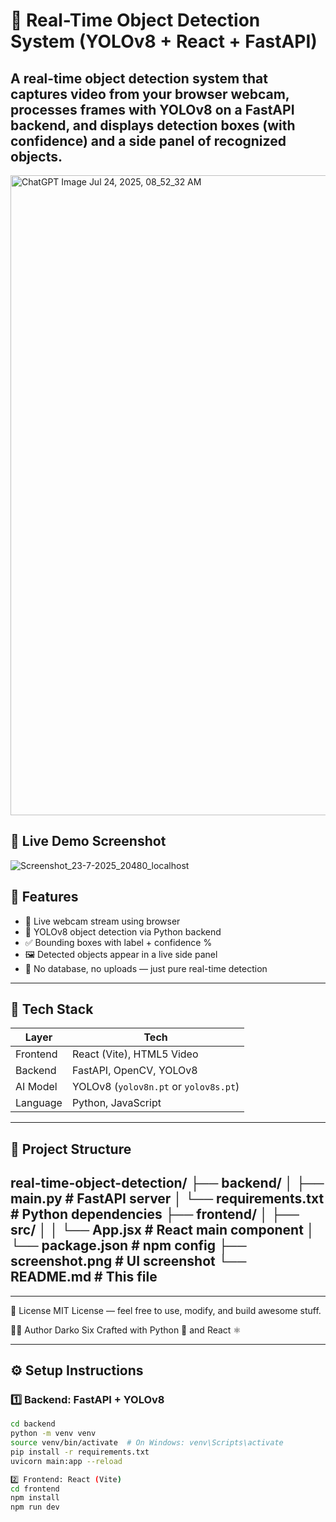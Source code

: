 # 🧠 Real-Time Object Detection System (YOLOv8 + React + FastAPI)

A real-time object detection system that captures video from your browser webcam, processes frames with YOLOv8 on a FastAPI backend, and displays detection boxes (with confidence) and a side panel of recognized objects.
---
<img width="1024" height="1024" alt="ChatGPT Image Jul 24, 2025, 08_52_32 AM" src="https://github.com/user-attachments/assets/782d3a06-6912-4080-ae2a-4fca585a6444" />

## 📸 Live Demo Screenshot
![Screenshot_23-7-2025_20480_localhost](https://github.com/user-attachments/assets/482f7a97-e1c4-480b-8b3a-27fb2bad5067)

## 🚀 Features

- 🎥 Live webcam stream using browser
- 🧠 YOLOv8 object detection via Python backend
- ✅ Bounding boxes with label + confidence %
- 🖼️ Detected objects appear in a live side panel
- 🧪 No database, no uploads — just pure real-time detection

---

## 🧰 Tech Stack

| Layer      | Tech                         |
|------------|------------------------------|
| Frontend   | React (Vite), HTML5 Video    |
| Backend    | FastAPI, OpenCV, YOLOv8      |
| AI Model   | YOLOv8 (`yolov8n.pt` or `yolov8s.pt`) |
| Language   | Python, JavaScript           |

---

## 📂 Project Structure
real-time-object-detection/
├── backend/
│ ├── main.py # FastAPI server
│ └── requirements.txt # Python dependencies
├── frontend/
│ ├── src/
│ │ └── App.jsx # React main component
│ └── package.json # npm config
├── screenshot.png # UI screenshot
└── README.md # This file
---
-------
📜 License
MIT License — feel free to use, modify, and build awesome stuff.

👨‍💻 Author
Darko Six
Crafted with Python 🐍 and React ⚛️

---
## ⚙️ Setup Instructions

### 1️⃣ Backend: FastAPI + YOLOv8

```bash
cd backend
python -m venv venv
source venv/bin/activate  # On Windows: venv\Scripts\activate
pip install -r requirements.txt
uvicorn main:app --reload

2️⃣ Frontend: React (Vite)
cd frontend
npm install
npm run dev

